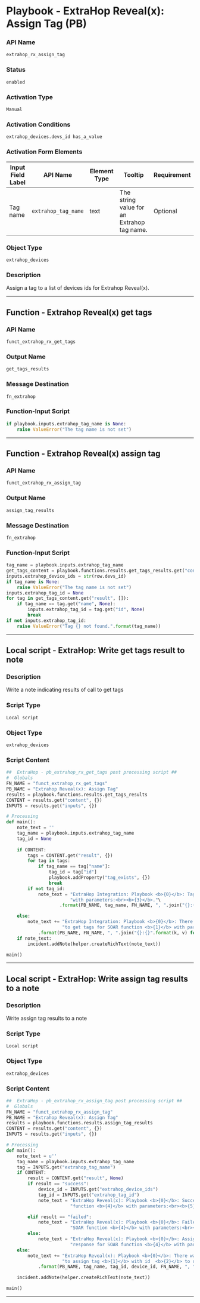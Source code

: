 <!--
    DO NOT MANUALLY EDIT THIS FILE
    THIS FILE IS AUTOMATICALLY GENERATED WITH resilient-sdk codegen
    Generated with resilient-sdk v51.0.2.2.1096
-->

# Playbook - ExtraHop Reveal(x): Assign Tag (PB)

### API Name
`extrahop_rx_assign_tag`

### Status
`enabled`

### Activation Type
`Manual`

### Activation Conditions
`extrahop_devices.devs_id has_a_value`

### Activation Form Elements
| Input Field Label | API Name | Element Type | Tooltip | Requirement |
| ----------------- | -------- | ------------ | ------- | ----------- |
| Tag name | `extrahop_tag_name` | text | The string value for an Extrahop  tag name. | Optional |

### Object Type
`extrahop_devices`

### Description
Assign a tag to a list of devices ids for Extrahop Reveal(x).


---
## Function - Extrahop Reveal(x) get tags

### API Name
`funct_extrahop_rx_get_tags`

### Output Name
`get_tags_results`

### Message Destination
`fn_extrahop`

### Function-Input Script
```python
if playbook.inputs.extrahop_tag_name is None:
    raise ValueError("The tag name is not set")
```

---
## Function - Extrahop Reveal(x) assign tag

### API Name
`funct_extrahop_rx_assign_tag`

### Output Name
`assign_tag_results`

### Message Destination
`fn_extrahop`

### Function-Input Script
```python
tag_name = playbook.inputs.extrahop_tag_name
get_tags_content = playbook.functions.results.get_tags_results.get("content", {})
inputs.extrahop_device_ids = str(row.devs_id)
if tag_name is None:
    raise ValueError("The tag name is not set")
inputs.extrahop_tag_id = None
for tag in get_tags_content.get("result", []):
    if tag_name == tag.get("name", None):
        inputs.extrahop_tag_id = tag.get("id", None)
        break
if not inputs.extrahop_tag_id:
    raise ValueError("Tag {} not found.".format(tag_name))

```

---

## Local script - ExtraHop: Write get tags result to note

### Description
Write a note indicating results of call to get tags 

### Script Type
`Local script`

### Object Type
`extrahop_devices`

### Script Content
```python
##  ExtraHop - pb_extrahop_rx_get_tags post processing script ##
#  Globals
FN_NAME = "funct_extrahop_rx_get_tags"
PB_NAME = "Extrahop Reveal(x): Assign Tag"
results = playbook.functions.results.get_tags_results
CONTENT = results.get("content", {})
INPUTS = results.get("inputs", {})

# Processing
def main():
    note_text = ''
    tag_name = playbook.inputs.extrahop_tag_name
    tag_id = None
    
    if CONTENT:
        tags = CONTENT.get("result", {})
        for tag in tags:
            if tag_name == tag["name"]:
                tag_id = tag["id"]
                playbook.addProperty("tag_exists", {})
                break
        if not tag_id:
            note_text = "ExtraHop Integration: Playbook <b>{0}</b>: Tag <b>'{1}'</b> not returned for SOAR function <b>{2}</b> "\
                        "with parameters:<br><b>{3}</b>."\
                    .format(PB_NAME, tag_name, FN_NAME, ", ".join("{}:{}".format(k, v) for k, v in INPUTS.items()))

    else:
        note_text += "ExtraHop Integration: Playbook <b>{0}</b>: There was <b>no</b> result returned while attempting " \
                     "to get tags for SOAR function <b>{1}</b> with parameters:<br><b>{2}</b>."\
            .format(PB_NAME, FN_NAME, ", ".join("{}:{}".format(k, v) for k, v in INPUTS.items()))
    if note_text:
        incident.addNote(helper.createRichText(note_text))

main()
```

---
## Local script - ExtraHop: Write assign tag results to a note

### Description
Write assign tag results to a note

### Script Type
`Local script`

### Object Type
`extrahop_devices`

### Script Content
```python
##  ExtraHop - pb_extrahop_rx_assign_tag post processing script ##
#  Globals
FN_NAME = "funct_extrahop_rx_assign_tag"
PB_NAME = "Extrahop Reveal(x): Assign Tag"
results = playbook.functions.results.assign_tag_results
CONTENT = results.get("content", {})
INPUTS = results.get("inputs", {})

# Processing
def main():
    note_text = u''
    tag_name = playbook.inputs.extrahop_tag_name
    tag = INPUTS.get("extrahop_tag_name")
    if CONTENT:
        result = CONTENT.get("result", None)
        if result == "success":
            device_id = INPUTS.get("extrahop_device_ids")
            tag_id = INPUTS.get("extrahop_tag_id")
            note_text = "ExtraHop Reveal(x): Playbook <b>{0}</b>: Successfully assigned tag <b>'{1}'</b> with id <b>{2}</b> to device id <b>{3}</b> for SOAR " \
                        "function <b>{4}</b> with parameters:<br><b>{5}</b>.".format(PB_NAME, tag_name, tag_id, device_id, FN_NAME, ", ".join("{}:{}".format(k, v) for k, v in INPUTS.items()))

        elif result == "failed":
            note_text = "ExtraHop Reveal(x): Playbook <b>{0}</b>: Failed to assign tag <b>{1}</b> with id <b>{2}</b> to device id <b>{3}</b> for " \
                        "SOAR function <b>{4}</b> with parameters:<br><b>{5}</b>.".format(PB_NAME, tag_name, tag_id, device_id, FN_NAME, ", ".join("{}:{}".format(k, v) for k, v in INPUTS.items()))
        else:
            note_text = "ExtraHop Reveal(x): Playbook <b>{0}</b>: Assign tag <b>{1}</b> with id <b>{2}</b> to device id <b>{3}</b> failed with unexpected " \
                        "response for SOAR function <b>{4}</b> with parameters:<br><b>{5}</b>.".format(PB_NAME, tag_name, tag_id, device_id, FN_NAME, ", ".join("{}:{}".format(k, v) for k, v in INPUTS.items()))
    else:
        note_text += "ExtraHop Reveal(x): Playbook <b>{0}</b>: There was <b>no</b> result returned while attempting " \
                     "to assign tag <b>{1}</b> with id  <b>{2}</b> to device id <b>{3}</b> for SOAR function <b>{4}</b> with parameters:<br><b>{5}</b>."\
            .format(PB_NAME, tag_name, tag_id, device_id, FN_NAME, ", ".join("{}:{}".format(k, v) for k, v in INPUTS.items()))

    incident.addNote(helper.createRichText(note_text))

main()

```

---

